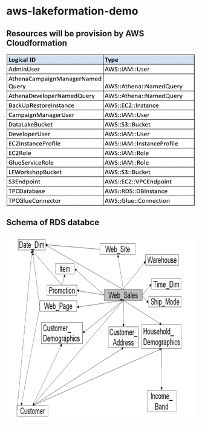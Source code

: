 # aws-lakeformation-demo

## Resources will be provision by AWS Cloudformation

       
<img src="images/resources_inv.png" class="inline" width="500" height="400"/>


## Schema of RDS databce

<img src="images/schema.png" class="inline" width="600" height="500"/>
